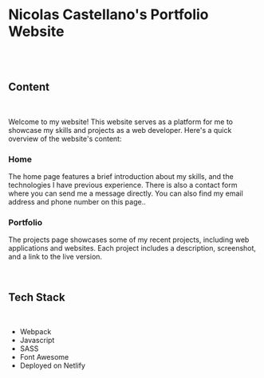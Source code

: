 # Nicolas Castellano's Portfolio Website
<br>
<br>


## Content
<br>


Welcome to my website! This website serves as a platform for me to showcase my skills and projects as a web developer. Here's a quick overview of the website's content:

### Home
The home page features a brief introduction about my skills, and the technologies I have previous experience. There is also a contact form where you can send me a message directly. You can also find my email address and phone number on this page.. 

### Portfolio
The projects page showcases some of my recent projects, including web applications and websites. Each project includes a description, screenshot, and a link to the live version.


<br>

## Tech Stack
<br>

- Webpack
- Javascript
- SASS 
- Font Awesome
- Deployed on Netlify

